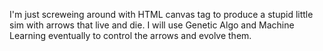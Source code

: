 I'm just screweing around with HTML canvas tag to produce a stupid little sim with arrows that live and die. 
I will use Genetic Algo and Machine Learning eventually to control the arrows and evolve them.
